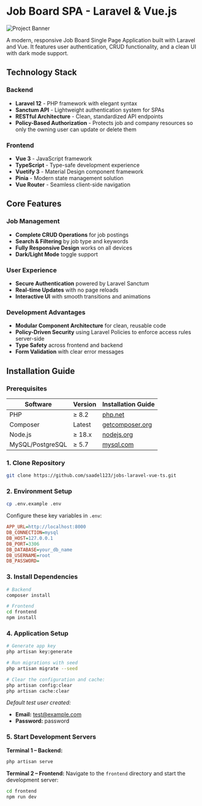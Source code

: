 
# Job Board SPA - Laravel & Vue.js

![Project Banner](https://raw.githubusercontent.com/saadel123/jobs-laravel-vue-ts/refs/heads/main/public/laravel-vue-job.gif)

A modern, responsive Job Board Single Page Application built with Laravel and Vue. It features user authentication, CRUD functionality, and a clean UI with dark mode support.

## Technology Stack

### Backend
- **Laravel 12** - PHP framework with elegant syntax
- **Sanctum API** - Lightweight authentication system for SPAs
- **RESTful Architecture** - Clean, standardized API endpoints
- **Policy-Based Authorization** - Protects job and company resources so only the owning user can update or delete them

### Frontend
- **Vue 3** - JavaScript framework
- **TypeScript** - Type-safe development experience
- **Vuetify 3** - Material Design component framework
- **Pinia** - Modern state management solution
- **Vue Router** - Seamless client-side navigation

## Core Features

### Job Management
- **Complete CRUD Operations** for job postings
- **Search & Filtering** by job type and keywords
- **Fully Responsive Design** works on all devices
- **Dark/Light Mode** toggle support

### User Experience
- **Secure Authentication** powered by Laravel Sanctum
- **Real-time Updates** with no page reloads
- **Interactive UI** with smooth transitions and animations

### Development Advantages
- **Modular Component Architecture** for clean, reusable code
- **Policy-Driven Security** using Laravel Policies to enforce access rules server-side
- **Type Safety** across frontend and backend
- **Form Validation** with clear error messages

## Installation Guide

### Prerequisites

| Software         | Version | Installation Guide                                              |
|------------------|---------|-----------------------------------------------------------------|
| PHP              | ≥ 8.2   | [php.net](https://www.php.net/download)                         |
| Composer         | Latest  | [getcomposer.org](https://getcomposer.org/download/)            |
| Node.js          | ≥ 18.x  | [nodejs.org](https://nodejs.org/)                                |
| MySQL/PostgreSQL | ≥ 5.7   | [mysql.com](https://dev.mysql.com/downloads/)                    |

### 1. Clone Repository

```bash
git clone https://github.com/saadel123/jobs-laravel-vue-ts.git
```

### 2. Environment Setup

```bash
cp .env.example .env
```

Configure these key variables in `.env`:

```ini
APP_URL=http://localhost:8000
DB_CONNECTION=mysql
DB_HOST=127.0.0.1
DB_PORT=3306
DB_DATABASE=your_db_name
DB_USERNAME=root
DB_PASSWORD=

```

### 3. Install Dependencies

```bash
# Backend
composer install

# Frontend
cd frontend
npm install
```

### 4. Application Setup

```bash
# Generate app key
php artisan key:generate

# Run migrations with seed
php artisan migrate --seed

# Clear the configuration and cache:
php artisan config:clear
php artisan cache:clear
```

_Default test user created:_
- **Email:** test@example.com
- **Password:** password

### 5. Start Development Servers

**Terminal 1 – Backend:**

```bash
php artisan serve
```

**Terminal 2 – Frontend:**
Navigate to the `frontend` directory and start the development server:
```bash
cd frontend
npm run dev
```
